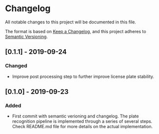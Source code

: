 # Changelog
All notable changes to this project will be documented in this file.

The format is based on [Keep a Changelog](https://keepachangelog.com/en/1.0.0/),
and this project adheres to [Semantic Versioning](https://semver.org/spec/v2.0.0.html).

## [0.1.1] - 2019-09-24
### Changed
- Improve post processing step to further improve license plate stability.

## [0.1.0] - 2019-09-23
### Added
- First commit with semantic verioning and changelog. The plate recognition
  pipeline is implemented through a series of several steps. Check README.md
  file for more details on the actual implementation.
